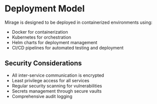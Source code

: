 # Deployment Model

Mirage is designed to be deployed in containerized environments using:
- Docker for containerization
- Kubernetes for orchestration
- Helm charts for deployment management
- CI/CD pipelines for automated testing and deployment

## Security Considerations

- All inter-service communication is encrypted
- Least privilege access for all services
- Regular security scanning for vulnerabilities
- Secrets management through secure vaults
- Comprehensive audit logging
